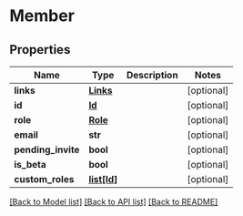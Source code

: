 # Member

## Properties
Name | Type | Description | Notes
------------ | ------------- | ------------- | -------------
**links** | [**Links**](Links.md) |  | [optional] 
**id** | [**Id**](Id.md) |  | [optional] 
**role** | [**Role**](Role.md) |  | [optional] 
**email** | **str** |  | [optional] 
**pending_invite** | **bool** |  | [optional] 
**is_beta** | **bool** |  | [optional] 
**custom_roles** | [**list[Id]**](Id.md) |  | [optional] 

[[Back to Model list]](../README.md#documentation-for-models) [[Back to API list]](../README.md#documentation-for-api-endpoints) [[Back to README]](../README.md)


